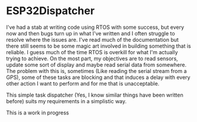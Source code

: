 # ESP32Dispatcher
I've had a stab at writing code using RTOS with some success, but every now and then bugs turn up in what I've written and I often
struggle to resolve where the issues are. I've read much of the documentation but there still seems to be some magic art involved in building
something that is reliable. I guess much of the time RTOS is overkill for what I'm actually trying to achieve. On the most part, my 
objectives are to read sensors, update some sort of display and maybe read serial data from somewhere. The problem with this is, sometimes (Like 
reading the serial stream from a GPS), some of these tasks are blocking and that induces a delay with every other action I want to perform and 
for me that is unacceptable.

This simple task dispatcher (Yes, I know similar things have been written before) suits my requirements in a simplistic way. 

This is a work in progress

